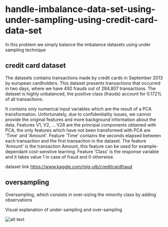 # handle-imbalance-data-set-using-under-sampling-using-credit-card-data-set
In this problem we simply balance the imbalance datasets using under sampling  technique

## credit card dataset


The datasets contains transactions made by credit cards in September 2013 by european cardholders.
This dataset presents transactions that occurred in two days, where we have 492 frauds out of 284,807 transactions. The dataset is highly unbalanced, the positive class (frauds) account for 0.172% of all transactions.

It contains only numerical input variables which are the result of a PCA transformation. Unfortunately, due to confidentiality issues, we cannot provide the original features and more background information about the data. Features V1, V2, … V28 are the principal components obtained with PCA, the only features which have not been transformed with PCA are 'Time' and 'Amount'. Feature 'Time' contains the seconds elapsed between each transaction and the first transaction in the dataset. The feature 'Amount' is the transaction Amount, this feature can be used for example-dependant cost-senstive learning. Feature 'Class' is the response variable and it takes value 1 in case of fraud and 0 otherwise.

dataset link  https://www.kaggle.com/mlg-ulb/creditcardfraud

## oversampling

Oversampling, which consists in over-sizing the minority class by adding observations


Visual explanation of under-sampling and over-sampling


![alt text]( https://miro.medium.com/max/620/1*yYMSLDHkxY_4OkPqQt7S0g.png)

       
